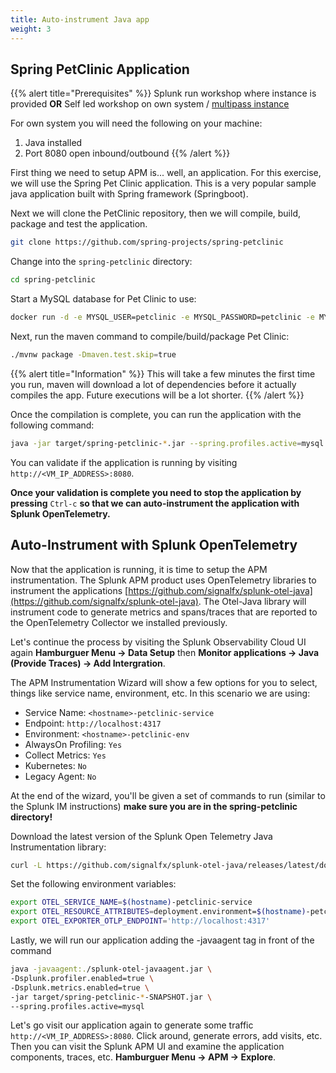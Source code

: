 ```yaml
---
title: Auto-instrument Java app
weight: 3
---
```


## Spring PetClinic Application

{{% alert title="Prerequisites" %}}
Splunk run workshop where instance is provided  **OR**
Self led workshop on own system  / [multipass instance](https://github.com/signalfx/observability-workshop/tree/master/multipass)

For own system you will need the following on your machine:

1. Java installed
2. Port 8080 open inbound/outbound
{{% /alert %}}

First thing we need to setup APM is... well, an application. For this exercise, we will use the Spring Pet Clinic application. This is a very popular sample java application built with Spring framework (Springboot).

Next we will clone the PetClinic repository, then we will compile, build, package and test the application.

```bash
git clone https://github.com/spring-projects/spring-petclinic
```

Change into the `spring-petclinic` directory:

```bash
cd spring-petclinic
```

Start a MySQL database for Pet Clinic to use:

```bash
docker run -d -e MYSQL_USER=petclinic -e MYSQL_PASSWORD=petclinic -e MYSQL_ROOT_PASSWORD=root -e MYSQL_DATABASE=petclinic -p 3306:3306 docker.io/mysql:5.7.8
```

Next, run the maven command to compile/build/package Pet Clinic:

```bash
./mvnw package -Dmaven.test.skip=true
```

{{% alert title="Information" %}}
This will take a few minutes the first time you run, maven will download a lot of dependencies before it actually compiles the app. Future executions will be a lot shorter.
{{% /alert %}}

Once the compilation is complete, you can run the application with the following command:

```bash
java -jar target/spring-petclinic-*.jar --spring.profiles.active=mysql
```

You can validate if the application is running by visiting `http://<VM_IP_ADDRESS>:8080`.

**Once your validation is complete you need to stop the application by pressing** `Ctrl-c` **so that we can auto-instrument the application with Splunk OpenTelemetry.**

## Auto-Instrument with Splunk OpenTelemetry

Now that the application is running, it is time to setup the APM instrumentation. The Splunk APM product uses OpenTelemetry libraries to instrument the applications [https://github.com/signalfx/splunk-otel-java](https://github.com/signalfx/splunk-otel-java).
The Otel-Java library will instrument code to generate metrics and spans/traces that are reported to the OpenTelemetry Collector we installed previously.

Let's continue the process by visiting the Splunk Observability Cloud UI again **Hamburguer Menu → Data Setup** then **Monitor applications → Java (Provide Traces) → Add Intergration**.

The APM Instrumentation Wizard will show a few options for you to select, things like service name, environment, etc. In this scenario we are using:

- Service Name: `<hostname>-petclinic-service`
- Endpoint: `http://localhost:4317`
- Environment: `<hostname>-petclinic-env`
- AlwaysOn Profiling: `Yes`
- Collect Metrics: `Yes`
- Kubernetes: `No`
- Legacy Agent: `No`

At the end of the wizard, you'll be given a set of commands to run (similar to the Splunk IM instructions) **make sure you are in the spring-petclinic directory!**

Download the latest version of the Splunk Open Telemetry Java Instrumentation library:

```bash
curl -L https://github.com/signalfx/splunk-otel-java/releases/latest/download/splunk-otel-javaagent-all.jar -o splunk-otel-javaagent.jar
```

Set the following environment variables:

```bash
export OTEL_SERVICE_NAME=$(hostname)-petclinic-service
export OTEL_RESOURCE_ATTRIBUTES=deployment.environment=$(hostname)-petclinic-env,version=0.314
export OTEL_EXPORTER_OTLP_ENDPOINT='http://localhost:4317'
```

Lastly, we will run our application adding the -javaagent tag in front of the command

```bash
java -javaagent:./splunk-otel-javaagent.jar \
-Dsplunk.profiler.enabled=true \
-Dsplunk.metrics.enabled=true \
-jar target/spring-petclinic-*-SNAPSHOT.jar \
--spring.profiles.active=mysql
```

Let's go visit our application again to generate some traffic `http://<VM_IP_ADDRESS>:8080`. Click around, generate errors, add visits, etc. Then you can visit the Splunk APM UI and examine the application components, traces, etc. **Hamburguer Menu → APM → Explore**.
